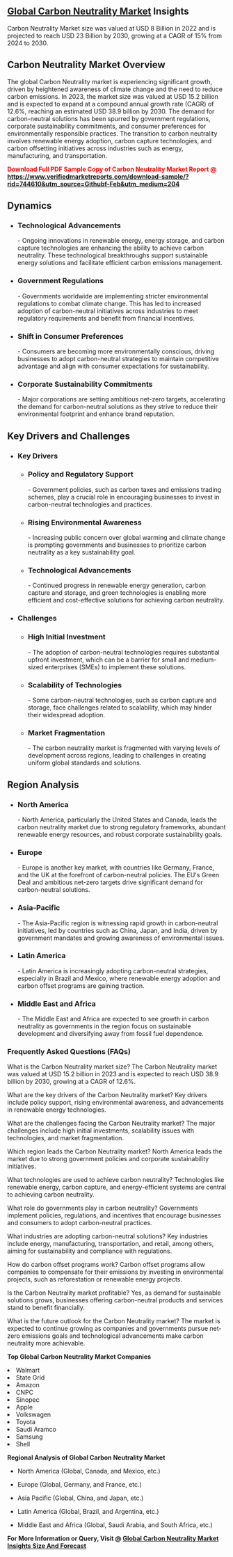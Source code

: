 <h2><a href="https://www.verifiedmarketreports.com/download-sample/?rid=744610&amp;utm_source=Githubf&amp;utm_medium=204" target="_blank">Global Carbon Neutrality Market</a> Insights</h2><p>Carbon Neutrality Market size was valued at USD 8 Billion in 2022 and is projected to reach USD 23 Billion by 2030, growing at a CAGR of 15% from 2024 to 2030.</p><p> <h2>Carbon Neutrality Market Overview</h2> <p>The global Carbon Neutrality market is experiencing significant growth, driven by heightened awareness of climate change and the need to reduce carbon emissions. In 2023, the market size was valued at USD 15.2 billion and is expected to expand at a compound annual growth rate (CAGR) of 12.6%, reaching an estimated USD 38.9 billion by 2030. The demand for carbon-neutral solutions has been spurred by government regulations, corporate sustainability commitments, and consumer preferences for environmentally responsible practices. The transition to carbon neutrality involves renewable energy adoption, carbon capture technologies, and carbon offsetting initiatives across industries such as energy, manufacturing, and transportation.</p> <p><strong><p><span class=""><span style="color: #ff0000;"><strong>Download Full PDF Sample Copy of Carbon Neutrality Market Report</strong> @ </span><a href="https://www.verifiedmarketreports.com/download-sample/?rid=744610&amp;utm_source=Githubf-Feb&amp;utm_medium=204" target="_blank">https://www.verifiedmarketreports.com/download-sample/?rid=744610&amp;utm_source=Githubf-Feb&amp;utm_medium=204</a></span></p></strong></p> <h2>Dynamics</h2> <ul> <li><h3>Technological Advancements</h3> - Ongoing innovations in renewable energy, energy storage, and carbon capture technologies are enhancing the ability to achieve carbon neutrality. These technological breakthroughs support sustainable energy solutions and facilitate efficient carbon emissions management.</li> <li><h3>Government Regulations</h3> - Governments worldwide are implementing stricter environmental regulations to combat climate change. This has led to increased adoption of carbon-neutral initiatives across industries to meet regulatory requirements and benefit from financial incentives.</li> <li><h3>Shift in Consumer Preferences</h3> - Consumers are becoming more environmentally conscious, driving businesses to adopt carbon-neutral strategies to maintain competitive advantage and align with consumer expectations for sustainability.</li> <li><h3>Corporate Sustainability Commitments</h3> - Major corporations are setting ambitious net-zero targets, accelerating the demand for carbon-neutral solutions as they strive to reduce their environmental footprint and enhance brand reputation.</li> </ul> <h2>Key Drivers and Challenges</h2> <ul> <li><h3>Key Drivers</h3> <ul> <li><h3>Policy and Regulatory Support</h3> - Government policies, such as carbon taxes and emissions trading schemes, play a crucial role in encouraging businesses to invest in carbon-neutral technologies and practices.</li> <li><h3>Rising Environmental Awareness</h3> - Increasing public concern over global warming and climate change is prompting governments and businesses to prioritize carbon neutrality as a key sustainability goal.</li> <li><h3>Technological Advancements</h3> - Continued progress in renewable energy generation, carbon capture and storage, and green technologies is enabling more efficient and cost-effective solutions for achieving carbon neutrality.</li> </ul> </li> <li><h3>Challenges</h3> <ul> <li><h3>High Initial Investment</h3> - The adoption of carbon-neutral technologies requires substantial upfront investment, which can be a barrier for small and medium-sized enterprises (SMEs) to implement these solutions.</li> <li><h3>Scalability of Technologies</h3> - Some carbon-neutral technologies, such as carbon capture and storage, face challenges related to scalability, which may hinder their widespread adoption.</li> <li><h3>Market Fragmentation</h3> - The carbon neutrality market is fragmented with varying levels of development across regions, leading to challenges in creating uniform global standards and solutions.</li> </ul> </li> </ul> <h2>Region Analysis</h2> <ul> <li><h3>North America</h3> - North America, particularly the United States and Canada, leads the carbon neutrality market due to strong regulatory frameworks, abundant renewable energy resources, and robust corporate sustainability goals.</li> <li><h3>Europe</h3> - Europe is another key market, with countries like Germany, France, and the UK at the forefront of carbon-neutral policies. The EU's Green Deal and ambitious net-zero targets drive significant demand for carbon-neutral solutions.</li> <li><h3>Asia-Pacific</h3> - The Asia-Pacific region is witnessing rapid growth in carbon-neutral initiatives, led by countries such as China, Japan, and India, driven by government mandates and growing awareness of environmental issues.</li> <li><h3>Latin America</h3> - Latin America is increasingly adopting carbon-neutral strategies, especially in Brazil and Mexico, where renewable energy adoption and carbon offset programs are gaining traction.</li> <li><h3>Middle East and Africa</h3> - The Middle East and Africa are expected to see growth in carbon neutrality as governments in the region focus on sustainable development and diversifying away from fossil fuel dependence.</li> </ul> <h3>Frequently Asked Questions (FAQs)</h3> <p>What is the Carbon Neutrality market size? The Carbon Neutrality market was valued at USD 15.2 billion in 2023 and is expected to reach USD 38.9 billion by 2030, growing at a CAGR of 12.6%.</p> <p>What are the key drivers of the Carbon Neutrality market? Key drivers include policy support, rising environmental awareness, and advancements in renewable energy technologies.</p> <p>What are the challenges facing the Carbon Neutrality market? The major challenges include high initial investments, scalability issues with technologies, and market fragmentation.</p> <p>Which region leads the Carbon Neutrality market? North America leads the market due to strong government policies and corporate sustainability initiatives.</p> <p>What technologies are used to achieve carbon neutrality? Technologies like renewable energy, carbon capture, and energy-efficient systems are central to achieving carbon neutrality.</p> <p>What role do governments play in carbon neutrality? Governments implement policies, regulations, and incentives that encourage businesses and consumers to adopt carbon-neutral practices.</p> <p>What industries are adopting carbon-neutral solutions? Key industries include energy, manufacturing, transportation, and retail, among others, aiming for sustainability and compliance with regulations.</p> <p>How do carbon offset programs work? Carbon offset programs allow companies to compensate for their emissions by investing in environmental projects, such as reforestation or renewable energy projects.</p> <p>Is the Carbon Neutrality market profitable? Yes, as demand for sustainable solutions grows, businesses offering carbon-neutral products and services stand to benefit financially.</p> <p>What is the future outlook for the Carbon Neutrality market? The market is expected to continue growing as companies and governments pursue net-zero emissions goals and technological advancements make carbon neutrality more achievable.</p> </p><p><strong>Top Global Carbon Neutrality Market Companies</strong></p><div data-test-id=""><p><li>Walmart</li><li> State Grid</li><li> Amazon</li><li> CNPC</li><li> Sinopec</li><li> Apple</li><li> Volkswagen</li><li> Toyota</li><li> Saudi Aramco</li><li> Samsung</li><li> Shell</li></p><div><strong>Regional Analysis of&nbsp;Global Carbon Neutrality Market</strong></div><ul><li dir="ltr"><p dir="ltr">North America&nbsp;(Global, Canada, and Mexico, etc.)</p></li><li dir="ltr"><p dir="ltr">Europe (Global, Germany, and France, etc.)</p></li><li dir="ltr"><p dir="ltr">Asia Pacific&nbsp;(Global, China, and Japan, etc.)</p></li><li dir="ltr"><p dir="ltr">Latin America&nbsp;(Global, Brazil, and Argentina, etc.)</p></li><li dir="ltr">Middle East and Africa&nbsp;(Global, Saudi Arabia, and South Africa, etc.)</li></ul><p><strong>For More Information or Query, Visit @&nbsp;</strong><strong><a href="https://www.verifiedmarketreports.com/product/carbon-neutrality-market/?utm_source=Githubf&amp;utm_medium=204" target="_blank">Global Carbon Neutrality Market Insights Size And Forecast</a></strong></p></div>
